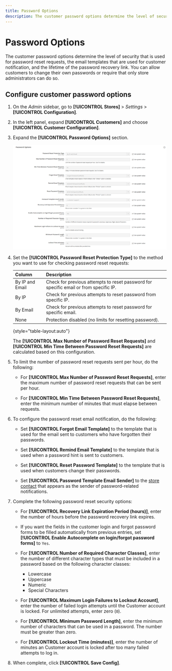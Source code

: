 ```yaml
---
title: Password Options
description: The customer password options determine the level of security.
---
```


# Password Options

The customer password options determine the level of security that is used for password reset requests, the email templates that are used for customer notification, and the lifetime of the password recovery link. You can allow customers to change their own passwords or require that only store administrators can do so.

## Configure customer password options

1. On the _Admin_ sidebar, go to **[!UICONTROL Stores]** > _Settings_ > **[!UICONTROL Configuration]**.

1. In the left panel, expand **[!UICONTROL Customers]** and choose **[!UICONTROL Customer Configuration]**.

1. Expand the **[!UICONTROL Password Options]** section.

   ![Password Options](assets/customer-configuration-password-options.png)

1. Set the **[!UICONTROL Password Reset Protection Type]** to the method you want to use for checking password reset requests:

   |Column|Description|
   | --- | --- |
   | By IP and Email | Check for previous attempts to reset password for specific email or from specific IP. |
   | By IP | Check for previous attempts to reset password from specific IP. |
   | By Email | Check for previous attempts to reset password for specific email. |
   | None | Protection disabled (no limits for resetting password). |

   {style="table-layout:auto"}

   The **[!UICONTROL Max Number of Password Reset Requests]** and **[!UICONTROL Min Time Between Password Reset Requests]** are calculated based on this configuration.

1. To limit the number of password reset requests sent per hour, do the following:

   - For **[!UICONTROL Max Number of Password Reset Requests]**, enter the maximum number of password reset requests that can be sent per hour.

   - For **[!UICONTROL Min Time Between Password Reset Requests]**, enter the minimum number of minutes that must elapse between requests.

1. To configure the password reset email notification, do the following:

   - Set **[!UICONTROL Forgot Email Template]** to the template that is used for the email sent to customers who have forgotten their passwords.

   - Set **[!UICONTROL Remind Email Template]** to the template that is used when a password hint is sent to customers.

   - Set **[!UICONTROL Reset Password Template]** to the template that is used when customers change their passwords.

   - Set **[!UICONTROL Password Template Email Sender]** to the [store contact](../getting-started/store-details.md) that appears as the sender of password-related notifications.
1. Complete the following password reset security options:

   - For **[!UICONTROL Recovery Link Expiration Period (hours)]**, enter the number of hours before the password recovery link expires.
   - If you want the fields in the customer login and forgot password forms to be filled automatically from previous entries, set **[!UICONTROL Enable Autocomplete on login/forgot password forms]** to `Yes`.

   - For **[!UICONTROL Number of Required Character Classes]**, enter the number of different character types that must be included in a password based on the following character classes:

      - Lowercase
      - Uppercase
      - Numeric
      - Special Characters

   - For **[!UICONTROL Maximum Login Failures to Lockout Account]**, enter the number of failed login attempts until the Customer account is locked. For unlimited attempts, enter zero (`0`).

   - For **[!UICONTROL Minimum Password Length]**, enter the minimum number of characters that can be used in a password. The number must be greater than zero.

   - For **[!UICONTROL Lockout Time (minutes)]**, enter the number of minutes an Customer account is locked after too many failed attempts to log in.

1. When complete, click **[!UICONTROL Save Config]**.
